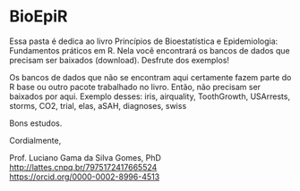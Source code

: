 # BioEpiR

Essa pasta é dedica ao livro Princípios de Bioestatística e Epidemiologia: Fundamentos práticos em R.
Nela você encontrará os bancos de dados que precisam ser baixados (download). Desfrute dos exemplos!

Os bancos de dados que não se encontram aqui certamente fazem parte do R base ou outro pacote trabalhado no livro. Então, não precisam ser baixados por aqui.
Exemplo desses: iris, airquality, ToothGrowth, USArrests, storms, CO2, trial, elas, aSAH, diagnoses, swiss


Bons estudos.

Cordialmente,

Prof. Luciano Gama da Silva Gomes, PhD <br>
http://lattes.cnpq.br/7975172417665524 <br>
https://orcid.org/0000-0002-8996-4513
